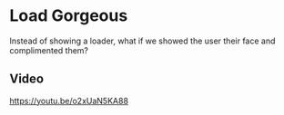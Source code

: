 # Load Gorgeous

Instead of showing a loader, what if we showed the user their face and complimented them?

## Video

https://youtu.be/o2xUaN5KA88
